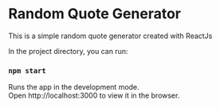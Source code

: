 # Random Quote Generator

This is a simple random quote generator created with ReactJs

In the project directory, you can run:

### `npm start`
Runs the app in the development mode.   
Open http://localhost:3000 to view it in the browser.
